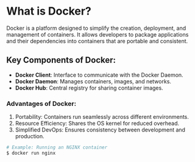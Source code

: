 # What is Docker?

Docker is a platform designed to simplify the creation, deployment, and management of containers. It allows developers to package applications and their dependencies into containers that are portable and consistent.

## Key Components of Docker:
- **Docker Client**: Interface to communicate with the Docker Daemon.
- **Docker Daemon**: Manages containers, images, and networks.
- **Docker Hub**: Central registry for sharing container images.

### Advantages of Docker:
1. Portability: Containers run seamlessly across different environments.
2. Resource Efficiency: Shares the OS kernel for reduced overhead.
3. Simplified DevOps: Ensures consistency between development and production.

```bash
# Example: Running an NGINX container
$ docker run nginx